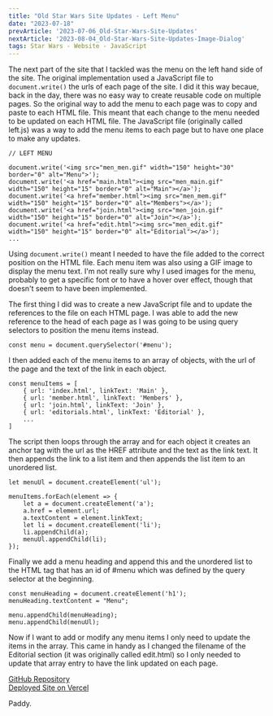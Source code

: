 ```yaml
---
title: "Old Star Wars Site Updates - Left Menu"
date: "2023-07-18"
prevArticle: '2023-07-06_Old-Star-Wars-Site-Updates'
nextArticle: '2023-08-04_Old-Star-Wars-Site-Updates-Image-Dialog'
tags: Star Wars - Website - JavaScript
---
```

The next part of the site that I tackled was the menu on the left hand side of the site. The original implementation used a JavaScript file to ```document.write()``` the urls of each page of the site. I did it this way becaue, back in the day, there was no easy way to create reusable code on multiple pages. So the original way to add the menu to each page was to copy and paste to each HTML file. This meant that each change to the menu needed to be updated on each HTML file. The JavaScript file (originally called left.js) was a way to add the menu items to each page but to have one place to make any updates.

```
// LEFT MENU

document.write('<img src="men_men.gif" width="150" height="30" border="0" alt="Menu">');
document.write('<a href="main.html"><img src="men_main.gif" width="150" height="15" border="0" alt="Main"></a>');
document.write('<a href="member.html"><img src="men_mem.gif" width="150" height="15" border="0" alt="Members"></a>');
document.write('<a href="join.html"><img src="men_join.gif" width="150" height="15" border="0" alt="Join"></a>');
document.write('<a href="edit.html"><img src="men_edit.gif" width="150" height="15" border="0" alt="Editorial"></a>');
...
```

Using ```document.write()``` meant I needed to have the file added to the correct position on the HTML file. Each menu item was also using a GIF image to display the menu text. I'm not really sure why I used images for the menu, probably to get a specific font or to have a hover over effect, though that doesn't seem to have been implemented.

The first thing I did was to create a new JavaScript file and to update the references to the file on each HTML page. I was able to add the new reference to the head of each page as I was going to be using query selectors to position the menu items instead.
```
const menu = document.querySelector('#menu');
```
I then added each of the menu items to an array of objects, with the url of the page and the text of the link in each object.
```
const menuItems = [
    { url: 'index.html', linkText: 'Main' },
    { url: 'member.html', linkText: 'Members' },
    { url: 'join.html', linkText: 'Join' },
    { url: 'editorials.html', linkText: 'Editorial' },
    ...
]
```
The script then loops through the array and for each object it creates an anchor tag with the url as the HREF attribute and the text as the link text. It then appends the link to a list item and then appends the list item to an unordered list.
```
let menuUl = document.createElement('ul');

menuItems.forEach(element => {
    let a = document.createElement('a');
    a.href = element.url;
    a.textContent = element.linkText;
    let li = document.createElement('li');
    li.appendChild(a);
    menuUl.appendChild(li);
});
```
Finally we add a menu heading and append this and the unordered list to the HTML tag that has an id of #menu which was defined by the query selector at the beginning.
```
const menuHeading = document.createElement('h1');
menuHeading.textContent = "Menu";

menu.appendChild(menuHeading);
menu.appendChild(menuUl);
```
Now if I want to add or modify any menu items I only need to update the items in the array. This came in handy as I changed the filename of the Editorial section (it was originally called edit.html) so I only needed to update that array entry to have the link updated on each page.

[GitHub Repository](https://github.com/paddyfed/OldStarWarsSite)  
[Deployed Site on Vercel](https://old-star-wars-site.vercel.app/)

Paddy.
